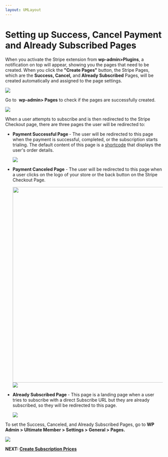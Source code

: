```yaml
---
layout: UMLayout
---
```

# Setting up Success, Cancel Payment and Already Subscribed Pages
<div>
	<p>
		When you activate the Stripe extension from <strong>wp-admin>Plugins</strong>, a notification on top will appear, showing you the pages that need to be created. When you click the<strong> "Create Pages"</strong> button, the Stripe Pages, which are the <strong>Success</strong><strong>, </strong><strong>Cancel,</strong> and<strong> Already Subscribed</strong> Pages, will be created automatically and assigned to the page settings.
	</p>
	<p>
		<img class="noBdr" src="https://s3.amazonaws.com/helpscout.net/docs/assets/561c96629033600a7a36d662/images/649daa89cfd7fe604a7fe3f8/file-L8HXGD6oiW.png">
	</p>
	<p>
		Go to 
		<strong>wp-admin> Pages</strong> to check if the pages are successfully created.
	</p>
	<p>
		<img class="noBdr" src="https://s3.amazonaws.com/helpscout.net/docs/assets/561c96629033600a7a36d662/images/649daa9d1f9ba00c2bcf9783/file-nscOM9Ktil.png">
	</p>
</div><p>
	 When a user attempts to subscribe and is then redirected to the Stripe Checkout page, there are three pages the user will be redirected to:</p><ul>
	
<li><strong>Payment Successful Page </strong>- The user will be redirected to this page when the payment is successful, completed, or the subscription starts trialing. The default content of this page is a <a href="https://ultimatemember.github.io/docs-v3/um-stripe/article/1616-stripe-shortcodes-reference">shortcode</a> that displays the user's order details.<br>
	
<p>
		<img class="noBdr" src="https://s3.amazonaws.com/helpscout.net/docs/assets/561c96629033600a7a36d662/images/64e6005542e1f64bf8026347/file-bp07TfeACR.png">
	</p></li>	
<li><strong>Payment Canceled Page</strong> - The user will be redirected to this page<strong> </strong>when a user clicks on the logo of your store or the back button on the Stripe Checkout Page.<br>
	
<p>
		<img class="noBdr" src="https://s3.amazonaws.com/helpscout.net/docs/assets/561c96629033600a7a36d662/images/64e601f393a47f35db9dbd80/file-tmS66hUDTp.png" style="width: 623.6px;"><img class="noBdr" src="https://s3.amazonaws.com/helpscout.net/docs/assets/561c96629033600a7a36d662/images/64e6049d42e1f64bf802634d/file-hmVo1WtOJE.png">
	</p></li>	
<li><strong>Already Subscribed Page </strong>- This page is a landing page when a user tries to subscribe with a direct Subscribe URL but they are already subscribed, so they will be redirected to this page.<br>
	
<p>
		<img class="noBdr" src="https://s3.amazonaws.com/helpscout.net/docs/assets/561c96629033600a7a36d662/images/64e604b06ca77422d09644a9/file-RwsgSdcSao.png">
	</p></li></ul><p>
	 To set the Success, Canceled, and Already Subscribed Pages, go to 
	<strong>WP Admin > Ultimate Member > Settings > General > Pages.<br>
	</strong></p><p>
	<img class="noBdr" src="https://s3.amazonaws.com/helpscout.net/docs/assets/561c96629033600a7a36d662/images/649dacad74f970393a8b0905/file-RwgNVvJSMH.png"></p><p>
	<strong>NEXT: <a href="https://ultimatemember.github.io/docs-v3/um-stripe/article/1617-create-subscription-prices">Create Subscription Prices</a></strong></p>
